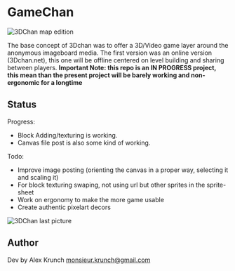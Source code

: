 # GameChan
![3DChan map edition](https://pbs.twimg.com/media/EOqmwXdWsAIRkCd?format=jpg&name=small)

The base concept of 3Dchan was to offer a 3D/Video game layer around the anonymous imageboard media. The first version was an online version (3Dchan.net), this one will be offline centered on level building and sharing between players.
__Important Note: this repo is an IN PROGRESS project, this mean than the present project will be barely working and non-ergonomic for a longtime__

## Status

Progress:
* Block Adding/texturing is working.
* Canvas file post is also some kind of working.

Todo:
* Improve image posting (orienting the canvas in a proper way, selecting it and scaling it)
* For block texturing swaping, not using url but other sprites in the sprite-sheet
* Work on ergonomy to make the more game usable
* Create authentic pixelart decors

![3DChan last picture](https://pbs.twimg.com/media/EPMm5MCWoAAHtU0?format=jpg&name=small)


## Author
Dev by Alex Krunch monsieur.krunch@gmail.com
